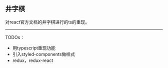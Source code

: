 ## 井字棋
对react官方文档的井字棋进行的ts的重现。

**** 
TODOs： 
- 用typescript重现功能
- 引入styled-components做样式
- redux，redux-react
